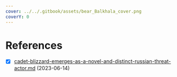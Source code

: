 ```yaml
---
cover: ../../.gitbook/assets/bear_Balkhala_cover.png
coverY: 0
---
```


# References

* [x] [cadet-blizzard-emerges-as-a-novel-and-distinct-russian-threat-actor.md](cadet-blizzard-emerges-as-a-novel-and-distinct-russian-threat-actor.md "mention") (2023-06-14)
